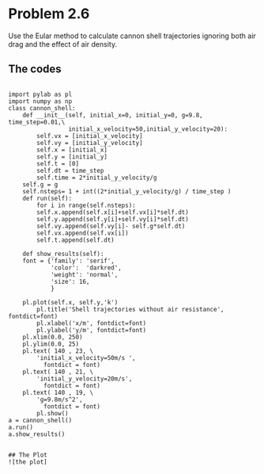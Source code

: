 # Problem 2.6  
  Use the Eular method to calculate cannon shell trajectories ignoring both air drag and the effect of air density.  
 

## The codes  
<pre><code>  
import pylab as pl
import numpy as np
class cannon_shell:
    def __init__(self, initial_x=0, initial_y=0, g=9.8, time_step=0.01,\
                 initial_x_velocity=50,initial_y_velocity=20):
        self.vx = [initial_x_velocity]
        self.vy = [initial_y_velocity]
        self.x = [initial_x]
        self.y = [initial_y]
        self.t = [0]
        self.dt = time_step
        self.time = 2*initial_y_velocity/g 
	self.g = g
	self.nsteps= 1 + int((2*initial_y_velocity/g) / time_step )
    def run(self):
        for i in range(self.nsteps):
		self.x.append(self.x[i]+self.vx[i]*self.dt)
		self.y.append(self.y[i]+self.vy[i]*self.dt)
		self.vy.append(self.vy[i]- self.g*self.dt)
		self.vx.append(self.vx[i])
		self.t.append(self.dt)
 
    def show_results(self):
	font = {'family': 'serif',
        	'color':  'darkred',
        	'weight': 'normal',
        	'size': 16,
        	}

	pl.plot(self.x, self.y,'k')
        pl.title('Shell trajectories without air resistance', fontdict=font)
        pl.xlabel('x/m', fontdict=font)
        pl.ylabel('y/m', fontdict=font)
	pl.xlim(0.0, 250)
	pl.ylim(0.0, 25)
	pl.text( 140 , 23, \
		'initial_x_velocity=50m/s ',
		  fontdict = font)
	pl.text( 140 , 21, \
		'initial_y_velocity=20m/s',
		  fontdict = font)
	pl.text( 140 , 19, \
		'g=9.8m/s^2',
		  fontdict = font)  
        pl.show()
a = cannon_shell()
a.run()
a.show_results()


## The Plot
![the plot]
